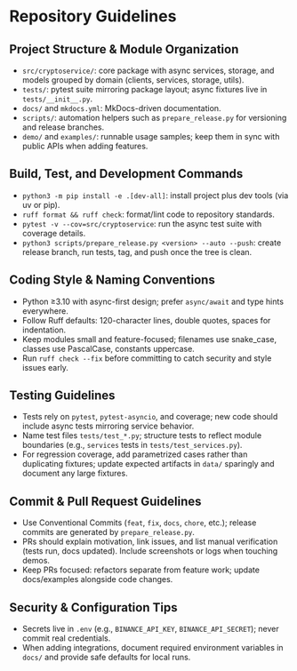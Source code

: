 # Repository Guidelines

## Project Structure & Module Organization
- `src/cryptoservice/`: core package with async services, storage, and models grouped by domain (clients, services, storage, utils).
- `tests/`: pytest suite mirroring package layout; async fixtures live in `tests/__init__.py`.
- `docs/` and `mkdocs.yml`: MkDocs-driven documentation.
- `scripts/`: automation helpers such as `prepare_release.py` for versioning and release branches.
- `demo/` and `examples/`: runnable usage samples; keep them in sync with public APIs when adding features.

## Build, Test, and Development Commands
- `python3 -m pip install -e .[dev-all]`: install project plus dev tools (via uv or pip).
- `ruff format && ruff check`: format/lint code to repository standards.
- `pytest -v --cov=src/cryptoservice`: run the async test suite with coverage details.
- `python3 scripts/prepare_release.py <version> --auto --push`: create release branch, run tests, tag, and push once the tree is clean.

## Coding Style & Naming Conventions
- Python ≥3.10 with async-first design; prefer `async/await` and type hints everywhere.
- Follow Ruff defaults: 120-character lines, double quotes, spaces for indentation.
- Keep modules small and feature-focused; filenames use snake_case, classes use PascalCase, constants uppercase.
- Run `ruff check --fix` before committing to catch security and style issues early.

## Testing Guidelines
- Tests rely on `pytest`, `pytest-asyncio`, and coverage; new code should include async tests mirroring service behavior.
- Name test files `tests/test_*.py`; structure tests to reflect module boundaries (e.g., `services` tests in `tests/test_services.py`).
- For regression coverage, add parametrized cases rather than duplicating fixtures; update expected artifacts in `data/` sparingly and document any large fixtures.

## Commit & Pull Request Guidelines
- Use Conventional Commits (`feat`, `fix`, `docs`, `chore`, etc.); release commits are generated by `prepare_release.py`.
- PRs should explain motivation, link issues, and list manual verification (tests run, docs updated). Include screenshots or logs when touching demos.
- Keep PRs focused: refactors separate from feature work; update docs/examples alongside code changes.

## Security & Configuration Tips
- Secrets live in `.env` (e.g., `BINANCE_API_KEY`, `BINANCE_API_SECRET`); never commit real credentials.
- When adding integrations, document required environment variables in `docs/` and provide safe defaults for local runs.
